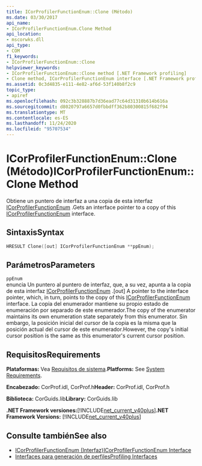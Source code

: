 ```yaml
---
title: ICorProfilerFunctionEnum::Clone (Método)
ms.date: 03/30/2017
api_name:
- ICorProfilerFunctionEnum.Clone Method
api_location:
- mscorwks.dll
api_type:
- COM
f1_keywords:
- ICorProfilerFunctionEnum::Clone
helpviewer_keywords:
- ICorProfilerFunctionEnum::Clone method [.NET Framework profiling]
- Clone method, ICorProfilerFunctionEnum interface [.NET Framework profiling]
ms.assetid: 0c3d4835-e111-4e82-af6d-53f140b8f2c9
topic_type:
- apiref
ms.openlocfilehash: 092c3b328887b7d36ead77c64d31310b614b616a
ms.sourcegitcommit: d8020797a6657d0fbbdff362b80300815f682f94
ms.translationtype: MT
ms.contentlocale: es-ES
ms.lasthandoff: 11/24/2020
ms.locfileid: "95707534"
---
```

# <a name="icorprofilerfunctionenumclone-method"></a><span data-ttu-id="6254b-102">ICorProfilerFunctionEnum::Clone (Método)</span><span class="sxs-lookup"><span data-stu-id="6254b-102">ICorProfilerFunctionEnum::Clone Method</span></span>

<span data-ttu-id="6254b-103">Obtiene un puntero de interfaz a una copia de esta interfaz [ICorProfilerFunctionEnum](icorprofilerfunctionenum-interface.md) .</span><span class="sxs-lookup"><span data-stu-id="6254b-103">Gets an interface pointer to a copy of this [ICorProfilerFunctionEnum](icorprofilerfunctionenum-interface.md) interface.</span></span>  
  
## <a name="syntax"></a><span data-ttu-id="6254b-104">Sintaxis</span><span class="sxs-lookup"><span data-stu-id="6254b-104">Syntax</span></span>  
  
```cpp  
HRESULT Clone([out] ICorProfilerFunctionEnum **ppEnum);  
```  
  
## <a name="parameters"></a><span data-ttu-id="6254b-105">Parámetros</span><span class="sxs-lookup"><span data-stu-id="6254b-105">Parameters</span></span>  

 `ppEnum`  
 <span data-ttu-id="6254b-106">enuncia Un puntero al puntero de interfaz, que, a su vez, apunta a la copia de esta interfaz [ICorProfilerFunctionEnum](icorprofilerfunctionenum-interface.md) .</span><span class="sxs-lookup"><span data-stu-id="6254b-106">[out] A pointer to the interface pointer, which, in turn, points to the copy of this [ICorProfilerFunctionEnum](icorprofilerfunctionenum-interface.md) interface.</span></span> <span data-ttu-id="6254b-107">La copia del enumerador mantiene su propio estado de enumeración por separado de este enumerador.</span><span class="sxs-lookup"><span data-stu-id="6254b-107">The copy of the enumerator maintains its own enumeration state separately from this enumerator.</span></span> <span data-ttu-id="6254b-108">Sin embargo, la posición inicial del cursor de la copia es la misma que la posición actual del cursor de este enumerador.</span><span class="sxs-lookup"><span data-stu-id="6254b-108">However, the copy's initial cursor position is the same as this enumerator's current cursor position.</span></span>  
  
## <a name="requirements"></a><span data-ttu-id="6254b-109">Requisitos</span><span class="sxs-lookup"><span data-stu-id="6254b-109">Requirements</span></span>  

 <span data-ttu-id="6254b-110">**Plataformas:** Vea [Requisitos de sistema](../../get-started/system-requirements.md).</span><span class="sxs-lookup"><span data-stu-id="6254b-110">**Platforms:** See [System Requirements](../../get-started/system-requirements.md).</span></span>  
  
 <span data-ttu-id="6254b-111">**Encabezado:** CorProf.idl, CorProf.h</span><span class="sxs-lookup"><span data-stu-id="6254b-111">**Header:** CorProf.idl, CorProf.h</span></span>  
  
 <span data-ttu-id="6254b-112">**Biblioteca:** CorGuids.lib</span><span class="sxs-lookup"><span data-stu-id="6254b-112">**Library:** CorGuids.lib</span></span>  
  
 <span data-ttu-id="6254b-113">**.NET Framework versiones:**[!INCLUDE[net_current_v40plus](../../../../includes/net-current-v40plus-md.md)]</span><span class="sxs-lookup"><span data-stu-id="6254b-113">**.NET Framework Versions:** [!INCLUDE[net_current_v40plus](../../../../includes/net-current-v40plus-md.md)]</span></span>  
  
## <a name="see-also"></a><span data-ttu-id="6254b-114">Consulte también</span><span class="sxs-lookup"><span data-stu-id="6254b-114">See also</span></span>

- [<span data-ttu-id="6254b-115">ICorProfilerFunctionEnum (Interfaz)</span><span class="sxs-lookup"><span data-stu-id="6254b-115">ICorProfilerFunctionEnum Interface</span></span>](icorprofilerfunctionenum-interface.md)
- [<span data-ttu-id="6254b-116">Interfaces para generación de perfiles</span><span class="sxs-lookup"><span data-stu-id="6254b-116">Profiling Interfaces</span></span>](profiling-interfaces.md)
